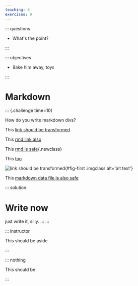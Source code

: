 ```yaml
---
teaching: 6
exercises: 9
---
```


::: questions

 - What's the point?

:::

::: objectives

 - Bake him away, toys

:::

# Markdown

::: {.challenge time=10}

How do you write markdown divs?

This [link should be transformed](../learners/Setup.md)

This [rmd link also](../episodes/01-Introduction.Rmd)

This [rmd is safe](https://example.com/01-Introduction.Rmd){.newclass}

This [too](learners/Setup.md#windows-setup 'windows setup')

![link should be transformed](../episodes/fig/Setup.png){#fig-first .imgclass alt='alt text'}

This [markdown data file is also safe](data/markdown-example.md)

::: solution

# Write now

just write it, silly.
:::
:::

::: instructor

This should be aside

:::

::: nothing

This should be

:::
